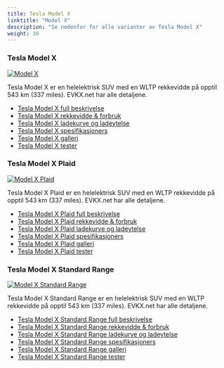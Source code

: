 ```yaml
---
title: Tesla Model X
linktitle: "Model X"
description: "Se nedenfor for alle varianter av Tesla Model X"
weight: 30
---
```

### Tesla Model X

<a href="model_x/"><img src="https://media.evkx.net/multimedia/models/tesla/model_x/model_x/main_1_st.jpg" class="img-fluid" alt="Model X" ></a>

Tesla Model X er en helelektrisk SUV med en WLTP rekkevidde på opptil 543 km (337 miles). EVKX.net har alle detaljene. 

- [Tesla Model X full beskrivelse](model_x/)
- [Tesla Model X rekkevidde & forbruk](model_x/rangeandconsumption/)
- [Tesla Model X ladekurve og ladeytelse](model_x/chargingcurve/)
- [Tesla Model X spesifikasjoners](model_x/specifications/)
- [Tesla Model X galleri](model_x/gallery/)
- [Tesla Model X tester](model_x/reviews/)

### Tesla Model X Plaid

<a href="model_x_plaid/"><img src="https://media.evkx.net/multimedia/models/tesla/model_x/model_x_plaid/main_1_st.jpg" class="img-fluid" alt="Model X Plaid" ></a>

Tesla Model X Plaid er en helelektrisk SUV med en WLTP rekkevidde på opptil 543 km (337 miles). EVKX.net har alle detaljene. 

- [Tesla Model X Plaid full beskrivelse](model_x_plaid/)
- [Tesla Model X Plaid rekkevidde & forbruk](model_x_plaid/rangeandconsumption/)
- [Tesla Model X Plaid ladekurve og ladeytelse](model_x_plaid/chargingcurve/)
- [Tesla Model X Plaid spesifikasjoners](model_x_plaid/specifications/)
- [Tesla Model X Plaid galleri](model_x_plaid/gallery/)
- [Tesla Model X Plaid tester](model_x_plaid/reviews/)

### Tesla Model X Standard Range

<a href="model_x_standard_range/"><img src="https://media.evkx.net/multimedia/models/tesla/model_x/model_x_standard_range/main_1_st.jpg" class="img-fluid" alt="Model X Standard Range" ></a>

Tesla Model X Standard Range er en helelektrisk SUV med en WLTP rekkevidde på opptil 543 km (337 miles). EVKX.net har alle detaljene. 

- [Tesla Model X Standard Range full beskrivelse](model_x_standard_range/)
- [Tesla Model X Standard Range rekkevidde & forbruk](model_x_standard_range/rangeandconsumption/)
- [Tesla Model X Standard Range ladekurve og ladeytelse](model_x_standard_range/chargingcurve/)
- [Tesla Model X Standard Range spesifikasjoners](model_x_standard_range/specifications/)
- [Tesla Model X Standard Range galleri](model_x_standard_range/gallery/)
- [Tesla Model X Standard Range tester](model_x_standard_range/reviews/)

